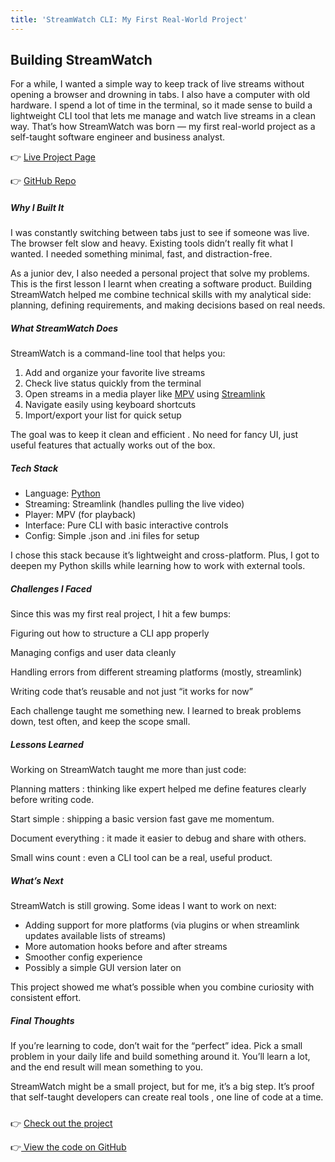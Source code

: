 ```yaml
---
title: 'StreamWatch CLI: My First Real-World Project'
---
```



## Building StreamWatch

For a while, I wanted a simple way to keep track of live streams without opening a browser and drowning in tabs.  I also have a computer with old hardware. I spend a lot of time in the terminal, so it made sense to build a lightweight CLI tool that lets me manage and watch live streams in a clean way. That’s how StreamWatch was born — my first real-world project as a self-taught software engineer and business analyst.

👉 [Live Project Page](https://snowballons.github.io/streamwatch)

👉 [GitHub Repo](https://github.com/snowballons/streamwatch-cli)

##### Why I Built It

I was constantly switching between tabs just to see if someone was live. The browser felt slow and heavy. Existing tools didn’t really fit what I wanted. I needed something minimal, fast, and distraction-free.  

As a junior dev, I also needed a personal project that solve my problems. This is the first lesson I learnt when creating a software product. Building StreamWatch helped me combine technical skills with my analytical side: planning, defining requirements, and making decisions based on real needs.

##### What StreamWatch Does

StreamWatch is a command-line tool that helps you:

1. Add and organize your favorite live streams  
2. Check live status quickly from the terminal  
3. Open streams in a media player like [MPV](https://mpv.io/) using [Streamlink ](https://streamlink.github.io/) 
4. Navigate easily using keyboard shortcuts  
5. Import/export your list for quick setup

The goal was to keep it clean and efficient . No need for  fancy UI, just useful features that actually works out of the box.

##### Tech Stack

* Language: [Python ](https://www.python.org/) 
* Streaming: Streamlink (handles pulling the live video)  
* Player: MPV (for playback)  
* Interface: Pure CLI with basic interactive controls  
* Config: Simple .json and .ini files for setup

I chose this stack because it’s lightweight and cross-platform. Plus, I got to deepen my Python skills while learning how to work with external tools.

##### Challenges I Faced

Since this was my first real project, I hit a few bumps:

Figuring out how to structure a CLI app properly  

Managing configs and user data cleanly  

Handling errors from different streaming platforms (mostly, streamlink) 

Writing code that’s reusable and not just “it works for now”

Each challenge taught me something new. I learned to break problems down, test often, and keep the scope small.

##### Lessons Learned

Working on StreamWatch taught me more than just code:

Planning matters : thinking like expert helped me define features clearly before writing code.  

Start simple : shipping a basic version fast gave me momentum.  

Document everything :  it made it easier to debug and share with others.  

Small wins count :  even a CLI tool can be a real, useful product.

##### What’s Next

StreamWatch is still growing. Some ideas I want to work on next:

* Adding support for more platforms (via plugins or when streamlink updates available lists of streams) 
* More automation hooks before and after streams  
* Smoother config experience  
* Possibly a simple GUI version later on

This project showed me what’s possible when you combine curiosity with consistent effort.

##### Final Thoughts

If you’re learning to code, don’t wait for the “perfect” idea. Pick a small problem in your daily life and build something around it. You’ll learn a lot, and the end result will mean something to you.

StreamWatch might be a small project, but for me, it’s a big step. It’s proof that self-taught developers can create real tools , one line of code at a time.

#####

👉 [Check out the project](https://snowballons.github.io/streamwatch)

👉[ View the code on GitHub](https://github.com/snowballons/streamwatch-cli)
